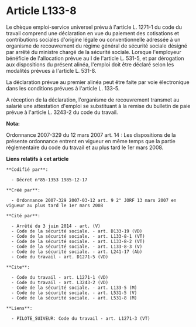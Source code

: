 # Article L133-8

Le chèque emploi-service universel prévu à l'article L. 1271-1 du code du travail comprend une déclaration en vue du paiement
des cotisations et contributions sociales d'origine légale ou conventionnelle adressée à un organisme de recouvrement du
régime général de sécurité sociale désigné par arrêté du ministre chargé de la sécurité sociale. Lorsque l'employeur
bénéficie de l'allocation prévue au I de l'article L. 531-5, et par dérogation aux dispositions du présent alinéa, l'emploi
doit être déclaré selon les modalités prévues à l'article L. 531-8.

La déclaration prévue au premier alinéa peut être faite par voie électronique dans les conditions prévues à l'article L.
133-5.

A réception de la déclaration, l'organisme de recouvrement transmet au salarié une attestation d'emploi se substituant à la
remise du bulletin de paie prévue à l'article L. 3243-2 du code du travail.

**Nota:**

Ordonnance 2007-329 du 12 mars 2007 art. 14 : Les dispositions de la présente ordonnance entrent en vigueur en même temps que
la partie réglementaire du code du travail et au plus tard le 1er mars 2008.

**Liens relatifs à cet article**

	**Codifié par**:

	  - Décret n°85-1353 1985-12-17

	**Créé par**:

	  - Ordonnance 2007-329 2007-03-12 art. 9 2° JORF 13 mars 2007 en vigueur au plus tard le 1er mars 2008

	**Cité par**:

	  - Arrêté du 3 juin 2014 - art. (V)
	  - Code de la sécurité sociale. - art. D133-19 (VD)
	  - Code de la sécurité sociale. - art. L133-8-1 (VT)
	  - Code de la sécurité sociale. - art. L133-8-2 (VT)
	  - Code de la sécurité sociale. - art. L133-8-3 (V)
	  - Code de la sécurité sociale. - art. L241-17 (Ab)
	  - Code du travail - art. D1271-5 (VD)

	**Cite**:

	  - Code du travail - art. L1271-1 (VD)
	  - Code du travail - art. L3243-2 (VD)
	  - Code de la sécurité sociale. - art. L133-5 (M)
	  - Code de la sécurité sociale. - art. L531-5 (V)
	  - Code de la sécurité sociale. - art. L531-8 (M)

	**Liens**:

	  - PILOTE_SUIVEUR: Code du travail - art. L1271-3 (VT)
